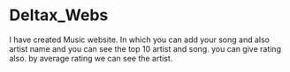 # Deltax_Webs

I have created Music website. In which you can add your song and also artist name and you can see the top 10 artist and song. you can give rating also. by average rating
we can see the artist.
